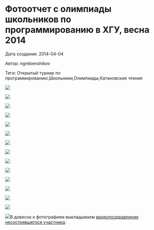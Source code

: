 # Фотоотчет с олимпиады школьников по программированию в ХГУ, весна 2014

Дата создания: 2014-04-04

Автор: ngrebenshikov

Теги: Открытый турнир по программированию,Школьники,Олимпиады,Катановские чтения

 ![](../images/ac0f414ad6.jpg)

 ![](../images/677128e2ac.jpg)

 ![](../images/00d6c73d73.jpg)

 ![](../images/47b8d376a0.jpg)

 ![](../images/2bf3f1a67a.jpg)

 ![](../images/8457bffe25.jpg)

 ![](../images/465c835d71.jpg)

 ![](../images/d5227a791c.jpg)

 ![](../images/de08b16cfa.jpg)

 ![](../images/3de9200c6d.jpg)

 ![](../images/453626a022.jpg)

 ![](../images/c45818d2b5.jpg)

 ![](../images/5eed960f8e.jpg)

 ![](../images/bc595f6468.jpg)

 ![](../images/594471d089.jpg)В довесок к фотографиям выкладываем [видеопоздравление несостоявшегося участника](https://docs.google.com/file/d/0B1bfMO4jKxnIZ3BzZU45czlKZGM/preview).

